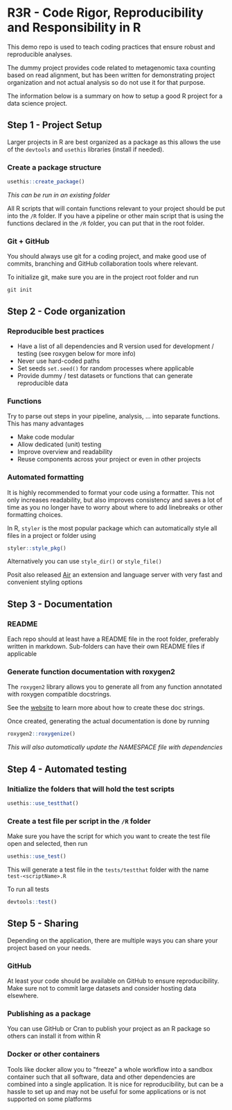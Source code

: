 # R3R - Code Rigor, Reproducibility and Responsibility in R

This demo repo is used to teach coding practices that ensure robust and
reproducible analyses.

The dummy project provides code related to metagenomic taxa counting based on
read alignment, but has been written for demonstrating project organization and
not actual analysis so do not use it for that purpose.

The information below is a summary on how to setup a good R project for a data
science project.

## Step 1 - Project Setup

Larger projects in R are best organized as a package as this allows the use of
the `devtools` and `usethis` libraries (install if needed).

### Create a package structure

```r
usethis::create_package()
```

_This can be run in an existing folder_

All R scripts that will contain functions relevant to your project should be put
into the `/R` folder. If you have a pipeline or other main script that is using
the functions declared in the `/R` folder, you can put that in the root folder.

### Git + GitHub

You should always use git for a coding project, and make good use of commits,
branching and GitHub collaboration tools where relevant.

To initialize git, make sure you are in the project root folder and run

```shell
git init
```

## Step 2 - Code organization

### Reproducible best practices

- Have a list of all dependencies and R version used for development / testing
  (see roxygen below for more info)
- Never use hard-coded paths
- Set seeds `set.seed()` for random processes where applicable
- Provide dummy / test datasets or functions that can generate reproducible data

### Functions

Try to parse out steps in your pipeline, analysis, ... into separate functions.
This has many advantages

- Make code modular
- Allow dedicated (unit) testing
- Improve overview and readability
- Reuse components across your project or even in other projects

### Automated formatting

It is highly recommended to format your code using a formatter. This not only
increases readability, but also improves consistency and saves a lot of time as
you no longer have to worry about where to add linebreaks or other formatting
choices.

In R, `styler` is the most popular package which can automatically style all
files in a project or folder using

```r
styler::style_pkg()
```

Alternatively you can use `style_dir()` or `style_file()`

Posit also released [Air](https://www.tidyverse.org/blog/2025/02/air/) an
extension and language server with very fast and convenient styling options

## Step 3 - Documentation

### README

Each repo should at least have a README file in the root folder, preferably
written in markdown. Sub-folders can have their own README files if applicable

### Generate function documentation with roxygen2

The `roxygen2` library allows you to generate all from any function annotated
with roxygen compatible docstrings.

See the [website](https://roxygen2.r-lib.org/articles/roxygen2.html) to learn
more about how to create these doc strings.

Once created, generating the actual documentation is done by running

```r
roxygen2::roxygenize()
```

_This will also automatically update the NAMESPACE file with dependencies_

## Step 4 - Automated testing

### Initialize the folders that will hold the test scripts

```r
usethis::use_testthat()
```

### Create a test file per script in the `/R` folder

Make sure you have the script for which you want to create the test file open
and selected, then run

```r
usethis::use_test()
```

This will generate a test file in the `tests/testthat` folder with the name
`test-<scriptName>.R`

To run all tests

```r
devtools::test()
```

## Step 5 - Sharing

Depending on the application, there are multiple ways you can share your project
based on your needs.

### GitHub

At least your code should be available on GitHub to ensure reproducibility. Make
sure not to commit large datasets and consider hosting data elsewhere.

### Publishing as a package

You can use GitHub or Cran to publish your project as an R package so others can
install it from within R

### Docker or other containers

Tools like docker allow you to "freeze" a whole workflow into a sandbox
container such that all software, data and other dependencies are combined into
a single application. It is nice for reproducibility, but can be a hassle to set
up and may not be useful for some applications or is not supported on some
platforms
